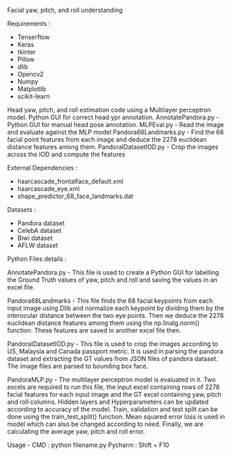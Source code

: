 Facial yaw, pitch, and roll understanding

Requirements :

- Tenserflow
- Keras
- tkinter
- Pillow
- dlib
- Opencv2
- Numpy
- Matplotlib
- scikit-learn

Head yaw, pitch, and roll estimation code using a Multilayer perceptron model. Python GUI for correct head ypr annotation.
AnnotatePandora.py - Python GUI for manual head pose annotation.
MLPEval.py - Read the image and evaluate against the MLP model
Pandora68Landmarks.py - Find the 68 facial point features from each image and deduce the 2278 euclidean distance features among them.
PandoraIDatasetIOD.py - Crop the images across the IOD and compute the features

External Dependencies :

- haarcascade_frontalface_default.xml
- haarcascade_eye.xml
- shape_predictor_68_face_landmarks.dat

Datasets :
 
- Pandora dataset
- CelebA dataset
- Biwi dataset
- AFLW dataset

Python Files details :

AnnotatePandora.py - This file is used to create a Python GUI for labelling the Ground Truth values of yaw, pitch and roll and saving the values in an excel 
file.

Pandora68Landmarks - This file finds the 68 facial keypoints from each input image using Dlib and normalize each keypoint by dividing them by the interocular 
distance between the two eye points. Then we deduce the 2278 euclidean distance features among them using the np.linalg.norm() function. These features are
saved in another excel file then.

PandoraIDatasetIOD.py - This file is used to crop the images according to US, Malaysia and Canada passport metric. It is used in parsing the pandora dataset
and extracting the GT values from JSON files of pandora dataset. The image files are parsed to bounding box face.

PandoraMLP.py - The multilayer perceptron model is evaluated in it. Two excels are required to run this file, the input excel containing rows of 2278 facial 
features for each input image and the GT excel containing yaw, pitch and roll columns. Hidden layers and Hyperparameters can be updated according to 
accuracy of the model. Train, validation and test split can be done using the train_test_split() function. Mean squared error loss is used in model which can
also be changed according to need. Finally, we are calculating the average yaw, pitch and roll error.

Usage - 
CMD : python filename.py
Pycharm : Shift + F10
